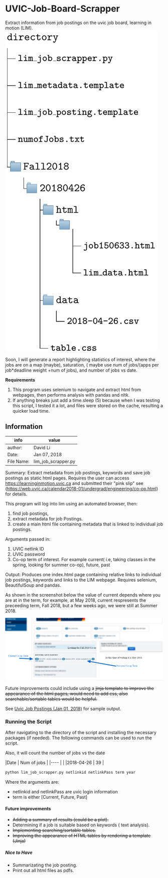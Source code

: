 # UVIC-Job-Board-Scrapper
Extract information from job postings on the uvic job board, learning in motion (LIM).
![File Directory](https://github.com/FriendlyUser/UVIC-Job-Board-Scrapper/blob/master/job_scrap_file_directory.png)

Soon, I will generate a report highlighting statistics of interest, where the jobs are on a map (maybe), saturation, ( maybe use num of jobs/(apps per job*deadline weight +num of jobs), and number of jobs vs date.

**Requirements**

1. This program uses selenium to navigate and extract html from webpages, then performs analysis with pandas and nltk.
2. If anything breaks just add a time.sleep (5) because when I was testing this script, I tested it a lot, and files were stored on the cache, resulting a quicker load time.
## Information

| info | value|
|--- | --- |
|author: | David Li |
|Date:  | Jan 07, 2018 |
|File Name: | lim_job_scrapper.py |

Summary: Extract metadata from job postings, keywords and save job postings as static html pages. Requires the user can access https://learninginmotion.uvic.ca and submitted their "pink slip" see (https://web.uvic.ca/calendar2018-01/undergrad/engineering/co-op.html) for details.

This program will log into lim using an automated browser, then:
1. find job postings, 
2. extract metadata for job Postings.
3. create a main html file containing metadata that is linked to individual job postings.

Arguments passed in:
1. UVIC netlink ID
2. UVIC password
3. Co-op term of interest. For example current( i.e, taking classes in the spring, looking for summer co-op), future, past

Output:
    Produces one index.html page containing relative links to individual job postings, keywords and links to the LIM webpage. Requires selenium, BeautifulSoup and pandas. 

As shown in the screenshot below the value of current depends where you are at in the term, for example, at May 2018, current respresents the preceeding term, Fall 2018, but a few weeks ago, we were still at Summer 2018.

![What does current mean](https://github.com/FriendlyUser/UVIC-Job-Board-Scrapper/blob/master/job_scrapper_currentpic.png)

Future improvements could include using a ~~jinja template to improve the appearance of the html pages, would need to add css, also searchable/sortable tables would be helpful.~~

See  [Uvic Job Postings (Jan 01, 2018)](https://web.uvic.ca/~lidavid/jobScrapping/LIMScrap/) for sample output.

### Running the Script

After navigating to the directory of the script and installing the necessary packages (if needed).
The following commands can be used to run the script. 

Also, it will count the number of jobs vs the date

|Date       | Num of jobs |
|----       |             |
|2018-04-26 | 39          |

```bash
python lim_job_scrapper.py netlinkid netlinkPass term year 
```

Where the arguments are:
* netlinkid and netlinkPass are uvic login information
* term is either [Current, Future, Past]

#### Future improvements 
* ~~Adding a summary of results (could be a plot).~~
* Determining if a job is suitable based on keywords ( text analysis).
* ~~Implementing searching/sortable tables.~~
* ~~Improving the appearance of HTML tables by rendering a template (Jinja)~~

##### Nice to Have
* Summarizating the job posting.
* Print out all html files as pdfs.
